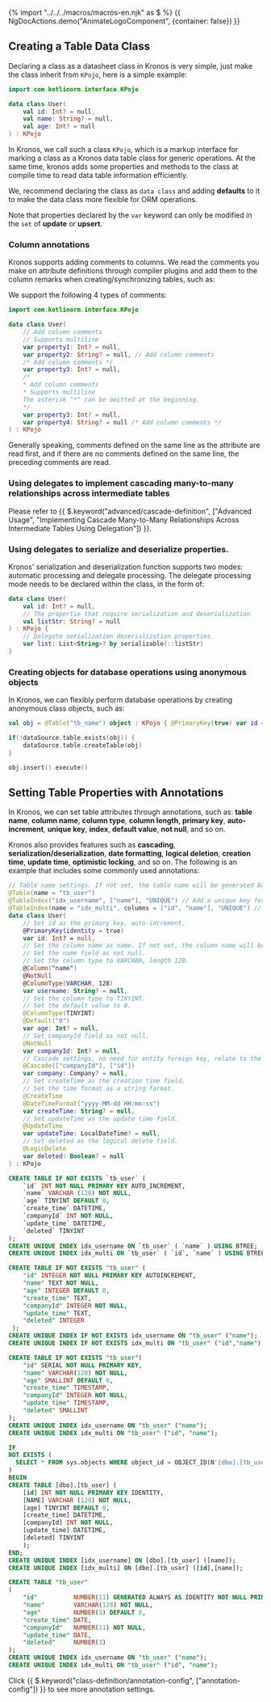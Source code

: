 {% import "../../../macros/macros-en.njk" as $ %}
{{ NgDocActions.demo("AnimateLogoComponent", {container: false}) }}

## Creating a Table Data Class

Declaring a class as a datasheet class in Kronos is very simple, just make the class inherit from `KPojo`, here is a simple example:

```kotlin
import com.kotlinorm.interface.KPojo

data class User(
    val id: Int? = null,
    val name: String? = null,
    val age: Int? = null
) : KPojo
```

In Kronos, we call such a class `KPojo`, which is a markup interface for marking a class as a Kronos data table class for generic operations. At the same time, kronos adds some properties and methods to the class at compile time to read data table information efficiently.

We, recommend declaring the class as `data class` and adding **defaults** to it to make the data class more flexible for ORM operations.

Note that properties declared by the `var` keyword can only be modified in the `set` of **update** or **upsert**.

### Column annotations

Kronos supports adding comments to columns. We read the comments you make on attribute definitions through compiler plugins and add them to the column remarks when creating/synchronizing tables, such as:

We support the following 4 types of comments:

```kotlin
import com.kotlinorm.interface.KPojo

data class User(
    // Add column comments
    // Supports multiline
    var property1: Int? = null,
    var property2: String? = null, // Add column comments
    /* Add column comments */
    var property3: Int? = null,
    /* 
    * Add column comments
    * Supports multiline
    The asterisk "*" can be omitted at the beginning.
    */
    var property3: Int? = null,
    var property4: String? = null /* Add column comments */
) : KPojo
```

Generally speaking, comments defined on the same line as the attribute are read first, and if there are no comments defined on the same line, the preceding comments are read.

### Using delegates to implement cascading many-to-many relationships across intermediate tables

Please refer to {{ $.keyword("advanced/cascade-definition", ["Advanced Usage", "Implementing Cascade Many-to-Many Relationships Across Intermediate Tables Using Delegation"]) }}.

### Using delegates to serialize and deserialize properties.

Kronos' serialization and deserialization function supports two modes: automatic processing and delegate processing. The delegate processing mode needs to be declared within the class, in the form of:

```kotlin
data class User(
    val id: Int? = null,
    // The propertie that require serialization and deserialization
    val listStr: String? = null
) : KPojo {
    // Delegate serialization deserialization properties
    var list: List<String>? by serializable(::listStr)
}
```
### Creating objects for database operations using anonymous objects

In Kronos, we can flexibly perform database operations by creating anonymous class objects, such as:

```kotlin
val obj = @Table("tb_name") object : KPojo { @PrimaryKey(true) var id = 1 }

if(!dataSource.table.exists(obj)) {
    dataSource.table.createTable(obj)
}

obj.insert().execute()
```

## Setting Table Properties with Annotations

In Kronos, we can set table attributes through annotations, such as: **table name**, **column name**, **column type**, **column length**, **primary key**, **auto-increment**, **unique key**, **index**, **default value**, **not null**, and so on.

Kronos also provides features such as **cascading**, **serialization/deserialization**, **date formatting**, **logical deletion**, **creation time**, **update time**, **optimistic locking**, and so on.
The following is an example that includes some commonly used annotations:

```kotlin group="KPojo" name="User.kt" icon="kotlin"
// Table name settings. If not set, the table name will be generated based on the class name using [table name strategy].
@Table(name = "tb_user")
@TableIndex("idx_username", ["name"], "UNIQUE") // Add a unique key for the name field.
@TableIndex(name = "idx_multi", columns = ["id", "name"], "UNIQUE") // Add a unique key for the id and name fields.
data class User(
    // Set id as the primary key, auto-increment.
    @PrimaryKey(identity = true)
    var id: Int? = null,
    // Set the column name as name. If not set, the column name will be generated based on the property name using [column name strategy].
    // Set the name field as not null.
    // Set the column type to VARCHAR, length 128.
    @Column("name")
    @NotNull
    @ColumnType(VARCHAR, 128)
    var username: String? = null,
    // Set the column type to TINYINT.
    // Set the default value to 0.
    @ColumnType(TINYINT)
    @Default("0")
    var age: Int? = null,
    // Set companyId field as not null.
    @NotNull
    var companyId: Int? = null,
    // Cascade settings, no need for entity foreign key, relate to the id of the Company table through companyId.
    @Cascade(["companyId"], ["id"])
    var company: Company? = null,
    // Set createTime as the creation time field.
    // Set the time format as a string format.
    @CreateTime
    @DateTimeFormat("yyyy-MM-dd HH:mm:ss")
    var createTime: String? = null,
    // Set updateTime as the update time field.
    @UpdateTime
    var updateTime: LocalDateTime? = null,
    // Set deleted as the logical delete field.
    @LogicDelete
    var deleted: Boolean? = null
) : KPojo
```

```sql group="KPojo" name="Mysql" icon="mysql"
CREATE TABLE IF NOT EXISTS `tb_user` (
    `id` INT NOT NULL PRIMARY KEY AUTO_INCREMENT,
    `name` VARCHAR (128) NOT NULL,
    `age` TINYINT DEFAULT 0,
    `create_time` DATETIME,
    `companyId` INT NOT NULL,
    `update_time` DATETIME,
    `deleted` TINYINT
);
CREATE UNIQUE INDEX idx_username ON `tb_user` ( `name` ) USING BTREE;
CREATE UNIQUE INDEX idx_multi ON `tb_user` ( `id`, `name` ) USING BTREE
```

```sql group="KPojo" name="Sqlite" icon="sqlite"
CREATE TABLE IF NOT EXISTS "tb_user" (
    "id" INTEGER NOT NULL PRIMARY KEY AUTOINCREMENT,
    "name" TEXT NOT NULL,
    "age" INTEGER DEFAULT 0,
    "create_time" TEXT,
    "companyId" INTEGER NOT NULL,
    "update_time" TEXT,
    "deleted" INTEGER
 );
CREATE UNIQUE INDEX IF NOT EXISTS idx_username ON "tb_user" ("name");
CREATE UNIQUE INDEX IF NOT EXISTS idx_multi ON "tb_user" ("id","name");
```

```sql group="KPojo" name="PostgreSql" icon="postgres"
CREATE TABLE IF NOT EXISTS "tb_user"(
    "id" SERIAL NOT NULL PRIMARY KEY,
    "name" VARCHAR(128) NOT NULL,
    "age" SMALLINT DEFAULT 0,
    "create_time" TIMESTAMP,
    "companyId" INTEGER NOT NULL,
    "update_time" TIMESTAMP,
    "deleted" SMALLINT
);
CREATE UNIQUE INDEX idx_username ON "tb_user" ("name");
CREATE UNIQUE INDEX idx_multi ON "tb_user" ("id", "name");

```

```sql group="KPojo" name="Mssql" icon="sqlserver"
IF
NOT EXISTS (
  SELECT * FROM sys.objects WHERE object_id = OBJECT_ID(N'[dbo].[tb_user]') AND type in (N'U')
)
BEGIN
CREATE TABLE [dbo].[tb_user] (
    [id] INT NOT NULL PRIMARY KEY IDENTITY,
    [NAME] VARCHAR (128) NOT NULL,
    [age] TINYINT DEFAULT 0,
    [create_time] DATETIME,
    [companyId] INT NOT NULL,
    [update_time] DATETIME,
    [deleted] TINYINT
    );
END;
CREATE UNIQUE INDEX [idx_username] ON [dbo].[tb_user] ([name]);
CREATE UNIQUE INDEX [idx_multi] ON [dbo].[tb_user] ([id],[name]);
```

```sql group="KPojo" name="Oracle" icon="oracle"
CREATE TABLE "tb_user"
(
    "id"          NUMBER(11) GENERATED ALWAYS AS IDENTITY NOT NULL PRIMARY KEY,
    "name"        VARCHAR(128) NOT NULL,
    "age"         NUMBER(3) DEFAULT 0,
    "create_time" DATE,
    "companyId"   NUMBER(11) NOT NULL,
    "update_time" DATE,
    "deleted"     NUMBER(3)
);
CREATE UNIQUE INDEX idx_username ON "tb_user" ("name");
CREATE UNIQUE INDEX idx_multi ON "tb_user" ("id", "name");
```

Click {{ $.keyword("class-definition/annotation-config", ["annotation-config"]) }} to see more annotation settings.
